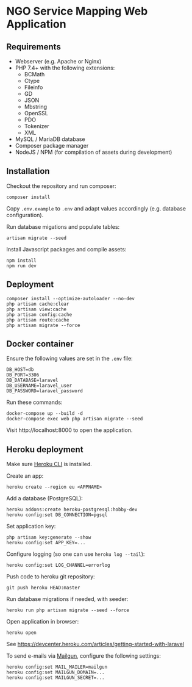 # NGO Service Mapping Web Application

## Requirements

* Webserver (e.g. Apache or Nginx)
* PHP 7.4+ with the following extensions:
  * BCMath
  * Ctype
  * Fileinfo
  * GD
  * JSON
  * Mbstring
  * OpenSSL
  * PDO
  * Tokenizer
  * XML
* MySQL / MariaDB database
* Composer package manager
* NodeJS / NPM (for compilation of assets during development)

## Installation

Checkout the repository and run composer:

    composer install

Copy `.env.example` to `.env` and adapt values accordingly (e.g. database configuration).

Run database migations and populate tables:

    artisan migrate --seed

Install Javascript packages and compile assets:

    npm install
    npm run dev

## Deployment

    composer install --optimize-autoloader --no-dev
    php artisan cache:clear
    php artisan view:cache
    php artisan config:cache
    php artisan route:cache
    php artisan migrate --force

## Docker container

Ensure the following values are set in the `.env` file:

    DB_HOST=db
    DB_PORT=3306
    DB_DATABASE=laravel
    DB_USERNAME=laravel_user
    DB_PASSWORD=laravel_password

Run these commands:

    docker-compose up --build -d
    docker-compose exec web php artisan migrate --seed

Visit http://localhost:8000 to open the application.

## Heroku deployment

Make sure [Heroku CLI](https://devcenter.heroku.com/articles/heroku-cli) is installed.

Create an app:

    heroku create --region eu <APPNAME>

Add a database (PostgreSQL):

    heroku addons:create heroku-postgresql:hobby-dev
    heroku config:set DB_CONNECTION=pgsql

Set application key:

    php artisan key:generate --show
    heroku config:set APP_KEY=...

Configure logging (so one can use `heroku log --tail`):

    heroku config:set LOG_CHANNEL=errorlog

Push code to heroku git repository:

    git push heroku HEAD:master

Run database migrations if needed, with seeder:

    heroku run php artisan migrate --seed --force

Open application in browser:

    heroku open

See https://devcenter.heroku.com/articles/getting-started-with-laravel

To send e-mails via [Mailgun](https://www.mailgun.com/), configure the following settings:

    heroku config:set MAIL_MAILER=mailgun
    heroku config:set MAILGUN_DOMAIN=...
    heroku config:set MAILGUN_SECRET=...
